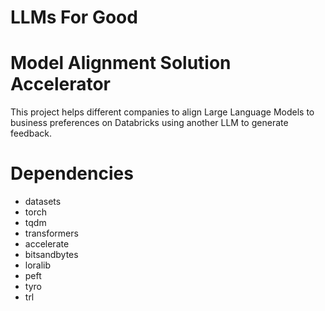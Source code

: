 # LLMs For Good
# Model Alignment Solution Accelerator 

This project helps different companies to align Large Language Models to business preferences on Databricks 
using another LLM to generate feedback. 

# Dependencies 

-  datasets
-  torch
-  tqdm
-  transformers
-  accelerate
-  bitsandbytes
-  loralib
-  peft
-  tyro
-  trl
